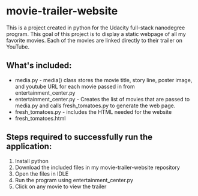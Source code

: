 # movie-trailer-website
<p>This is a project created in python for the Udacity full-stack nanodegree program. This goal of this project is to display a static webpage of all my favorite movies. Each of the movies are linked directly to their trailer on YouTube.</p>

<h2>What's included:</h2>
<ul>
<li>media.py - media() class stores the movie title, story line, poster image, and youtube URL for each movie passed in from entertainment_center.py 
</li>
<li>entertainment_center.py - Creates the list of movies that are passed to media.py and calls fresh_tomatoes.py to generate the web page.</li>
<li>fresh_tomatoes.py - includes the HTML needed for the website</li>
<li>fresh_tomatoes.html</li>
</ul>

<h2>Steps required to successfully run the application:</h2>
<ol>
<li>Install python</li>
<li>Download the included files in my movie-trailer-website repository</li>
<li>Open the files in IDLE</li>
<li>Run the program using entertainment_center.py</li>
<li>Click on any movie to view the trailer</li>
</ol>
